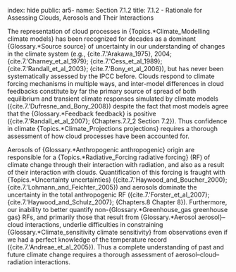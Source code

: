 index: hide
public: ar5-
name: Section 7.1.2
title: 7.1.2 - Rationale for Assessing Clouds, Aerosols and Their Interactions

The representation of cloud processes in {Topics.*Climate_Modelling climate models} has been recognized for decades as a dominant {Glossary.*Source source} of uncertainty in our understanding of changes in the climate system (e.g., {cite.7.'Arakawa_1975}, 2004; {cite.7.'Charney_et_al_1979}; {cite.7.'Cess_et_al_1989}; {cite.7.'Randall_et_al_2003}; {cite.7.'Bony_et_al_2006}), but has never been systematically assessed by the IPCC before. Clouds respond to climate forcing mechanisms in multiple ways, and inter-model differences in cloud feedbacks constitute by far the primary source of spread of both equilibrium and transient climate responses simulated by climate models ({cite.7.'Dufresne_and_Bony_2008}) despite the fact that most models agree that the {Glossary.*Feedback feedback} is positive ({cite.7.'Randall_et_al_2007}; {Chapters.7.7_2 Section 7.2}). Thus confidence in climate {Topics.*Climate_Projections projections} requires a thorough assessment of how cloud processes have been accounted for.

Aerosols of {Glossary.*Anthropogenic anthropogenic} origin are responsible for a {Topics.*Radiative_Forcing radiative forcing} (RF) of climate change through their interaction with radiation, and also as a result of their interaction with clouds. Quantification of this forcing is fraught with {Topics.*Uncertainty uncertainties} ({cite.7.'Haywood_and_Boucher_2000}; {cite.7.'Lohmann_and_Feichter_2005}) and aerosols dominate the uncertainty in the total anthropogenic RF ({cite.7.'Forster_et_al_2007}; {cite.7.'Haywood_and_Schulz_2007}; {Chapters.8 Chapter 8}). Furthermore, our inability to better quantify non-{Glossary.*Greenhouse_gas greenhouse gas} RFs, and primarily those that result from {Glossary.*Aerosol aerosol}– cloud interactions, underlie difficulties in constraining {Glossary.*Climate_sensitivity climate sensitivity} from observations even if we had a perfect knowledge of the temperature record ({cite.7.'Andreae_et_al_2005}). Thus a complete understanding of past and future climate change requires a thorough assessment of aerosol–cloud–radiation interactions.
